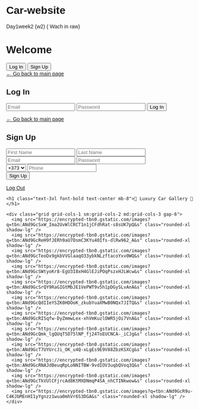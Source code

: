 # Car-website
Day1week2 (w2) ( Wach in raw)


<!DOCTYPE html>
<html lang="en">
<head>
  <meta charset="UTF-8" />
  <meta name="viewport" content="width=device-width, initial-scale=1.0" />
  <title>Auth Page</title>
  <script src="https://cdn.tailwindcss.com"></script>
  <style>
    body {
      background-image: url('https://encrypted-tbn0.gstatic.com/images?q=tbn:ANd9GcTLgppPJBTR9z6puEwJc7VXc7fYezLtpvTIBg&s');
      background-size: cover;
      background-position: center;
      font-family: sans-serif;
    }
  </style>
</head>
<body class="bg-black bg-opacity-60 text-white min-h-screen flex items-center justify-center">

  <!-- Main auth selection -->
  <div id="main" class="space-y-6 text-center">
    <h1 class="text-3xl font-bold">Welcome</h1>
    <div class="space-x-4">
      <button onclick="showLogin()" class="bg-blue-600 hover:bg-blue-700 px-6 py-2 rounded">Log In</button>
      <button onclick="showSignup()" class="bg-green-600 hover:bg-green-700 px-6 py-2 rounded">Sign Up</button>
    </div>
  </div>

  <!-- Login Form -->
  <div id="login" class="hidden bg-white bg-opacity-90 text-black p-6 rounded-xl shadow-md w-full max-w-sm">
    <a href="#" onclick="goBack()" class="text-blue-600 font-semibold">&larr; Go back to main page</a>
    <h2 class="text-2xl font-bold text-center my-4">Log In</h2>
    <form onsubmit="handleSubmit(event)">
      <input type="email" placeholder="Email" required class="w-full p-2 mb-4 border rounded" />
      <input type="password" placeholder="Password" required class="w-full p-2 mb-4 border rounded" />
      <button type="submit" class="w-full bg-blue-600 text-white py-2 rounded hover:bg-blue-700">Log In</button>
    </form>
  </div>

  <!-- Signup Form -->
  <div id="signup" class="hidden bg-white bg-opacity-90 text-black p-6 rounded-xl shadow-md w-full max-w-sm">
    <a href="#" onclick="goBack()" class="text-blue-600 font-semibold">&larr; Go back to main page</a>
    <h2 class="text-2xl font-bold text-center my-4">Sign Up</h2>
    <form onsubmit="handleSubmit(event)">
      <input type="text" placeholder="First Name" required class="w-full p-2 mb-3 border rounded" />
      <input type="text" placeholder="Last Name" required class="w-full p-2 mb-3 border rounded" />
      <input type="email" placeholder="Email" required class="w-full p-2 mb-3 border rounded" />
      <input type="password" placeholder="Password" required class="w-full p-2 mb-3 border rounded" />
      <div class="flex gap-2 mb-3">
        <select class="p-2 border rounded bg-white">
          <option value="+1">+1</option>
          <option value="+44">+44</option>
          <option value="+373" selected>+373</option>
          <option value="+91">+91</option>
        </select>
        <input type="tel" placeholder="Phone" required class="flex-1 p-2 border rounded" />
      </div>
      <button type="submit" class="w-full bg-green-600 text-white py-2 rounded hover:bg-green-700">Sign Up</button>
    </form>
  </div>

  <!-- Car Gallery Page -->
  <div id="gallery" class="hidden bg-black bg-opacity-70 text-white min-h-screen p-6">
    <a href="#" onclick="logOut()" class="text-white bg-red-600 hover:bg-red-700 px-4 py-2 rounded fixed top-4 left-4">Log Out</a>

    <h1 class="text-3xl font-bold text-center mb-8">🚗 Luxury Car Gallery 🚗</h1>

    <div class="grid grid-cols-1 sm:grid-cols-2 md:grid-cols-3 gap-6">
      <img src="https://encrypted-tbn0.gstatic.com/images?q=tbn:ANd9GcSxW_Ima2UvWlCRCT1n1jCFdhRat-s8sUK7pQ&s" class="rounded-xl shadow-lg" />
      <img src="https://encrypted-tbn0.gstatic.com/images?q=tbn:ANd9GcReH9fJERh9aU7OsmC3KYu40Ifs-dlRw962_A&s" class="rounded-xl shadow-lg" />
      <img src="https://encrypted-tbn0.gstatic.com/images?q=tbn:ANd9GcTeoDx9gkbVVGlaaqO33ybkNLzftacoYxv0WQ&s" class="rounded-xl shadow-lg" />
      <img src="https://encrypted-tbn0.gstatic.com/images?q=tbn:ANd9GcSWtyoKr8-EgU3I8xH4GlEJiPOqPszxHJLWcw&s" class="rounded-xl shadow-lg" />
      <img src="https://encrypted-tbn0.gstatic.com/images?q=tbn:ANd9GcSrQY9RaGIGtMbJE1VePWT9v5h1pDGySLvAnA&s" class="rounded-xl shadow-lg" />
      <img src="https://encrypted-tbn0.gstatic.com/images?q=tbn:ANd9GcQdIIeYSZK0HDOoK_zkubYuaXMwB0NQx7JITQ&s" class="rounded-xl shadow-lg" />
      <img src="https://encrypted-tbn0.gstatic.com/images?q=tbn:ANd9GcRISqfw-DyZmmwLex-xhVmKuzlOWR5jOi7VnA&s" class="rounded-xl shadow-lg" />
      <img src="https://encrypted-tbn0.gstatic.com/images?q=tbn:ANd9GcQmk_lgQUqT5D75lNP_fj24ToEUCNCA-_iCJg&s" class="rounded-xl shadow-lg" />
      <img src="https://encrypted-tbn0.gstatic.com/images?q=tbn:ANd9GcT7UYUrcJi_OK_u4Q-xLgEs9E9V88ZbzKSXCg&s" class="rounded-xl shadow-lg" />
      <img src="https://encrypted-tbn0.gstatic.com/images?q=tbn:ANd9GcRNAJdBeuqRpLoNNITBW-9vdIOV3uqbQVoq3Q&s" class="rounded-xl shadow-lg" />
      <img src="https://encrypted-tbn0.gstatic.com/images?q=tbn:ANd9GcTkVUlCFjrcAd8KtMXDNmqP4SA_nhCTINkwow&s" class="rounded-xl shadow-lg" />
      <img src="https://encrypted-tbn0.gstatic.com/images?q=tbn:ANd9GcR9u-C4KJbMEnHI1yYgnzz1wua0mhVr6S3DGA&s" class="rounded-xl shadow-lg" />
    </div>
  </div>

  <script>
    function showLogin() {
      document.getElementById('main').style.display = 'none';
      document.getElementById('login').style.display = 'block';
    }

    function showSignup() {
      document.getElementById('main').style.display = 'none';
      document.getElementById('signup').style.display = 'block';
    }

    function goBack() {
      document.getElementById('login').style.display = 'none';
      document.getElementById('signup').style.display = 'none';
      document.getElementById('main').style.display = 'block';
    }

    function handleSubmit(event) {
      event.preventDefault();

      const form = event.target;
      const email = form.querySelector('input[type="email"]')?.value.trim();
      const password = form.querySelector('input[type="password"]')?.value;
      const phoneInput = form.querySelector('input[type="tel"]');
      const phone = phoneInput ? phoneInput.value.trim() : null;

      if (!email.endsWith('@gmail.com')) {
        alert('Email-ul trebuie să fie de tip @gmail.com');
        return;
      }

      if (password.length < 8) {
        alert('Parola trebuie să conțină minim 8 caractere.');
        return;
      }

      if (phoneInput && !/^\d{8}$/.test(phone)) {
        alert('Numărul de telefon trebuie să conțină exact 8 cifre.');
        return;
      }

      document.getElementById('main').style.display = 'none';
      document.getElementById('login').style.display = 'none';
      document.getElementById('signup').style.display = 'none';
      document.getElementById('gallery').style.display = 'block';
    }

    function logOut() {
      document.getElementById('gallery').style.display = 'none';
      document.getElementById('main').style.display = 'block';
    }
  </script>
</body>
</html>
